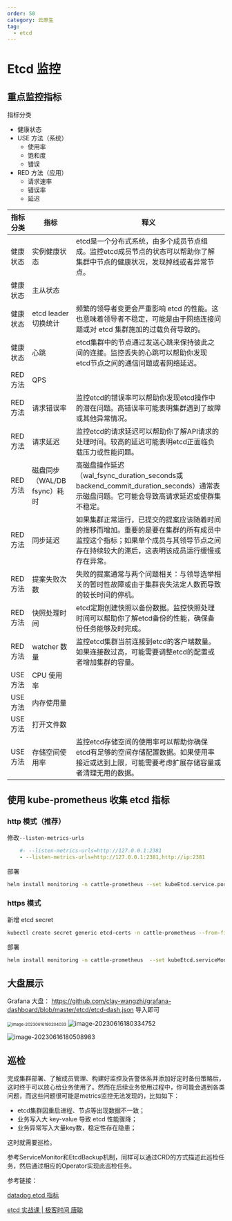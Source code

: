```yaml
---
order: 50
category: 云原生
tag:
  - etcd
---
```


# Etcd 监控

## 重点监控指标

指标分类

* 健康状态
* USE 方法（系统）
  * 使用率
  * 饱和度
  * 错误
* RED 方法（应用）
  * 请求速率
  * 错误率
  * 延迟

| 指标分类 | 指标                         | 释义                                                         |
| -------- | ---------------------------- | ------------------------------------------------------------ |
| 健康状态 | 实例健康状态                 | etcd是一个分布式系统，由多个成员节点组成。监控etcd成员节点的状态可以帮助你了解集群中节点的健康状况，发现掉线或者异常节点。 |
| 健康状态 | 主从状态                     |                                                              |
| 健康状态 | etcd leader切换统计          | 频繁的领导者变更会严重影响 etcd 的性能。这也意味着领导者不稳定，可能是由于网络连接问题或对 etcd 集群施加的过载负荷导致的。 |
| 健康状态 | 心跳                         | etcd集群中的节点通过发送心跳来保持彼此之间的连接。监控丢失的心跳可以帮助你发现etcd节点之间的通信问题或者网络延迟。 |
| RED 方法 | QPS                          |                                                              |
| RED 方法 | 请求错误率                   | 监控etcd的错误率可以帮助你发现etcd操作中的潜在问题。高错误率可能表明集群遇到了故障或其他异常情况。 |
| RED 方法 | 请求延迟                     | 监控etcd的请求延迟可以帮助你了解API请求的处理时间。较高的延迟可能表明etcd正面临负载压力或性能问题。 |
| RED 方法 | 磁盘同步（WAL/DB fsync）耗时 | 高磁盘操作延迟（wal_fsync_duration_seconds或backend_commit_duration_seconds）通常表示磁盘问题。它可能会导致高请求延迟或使群集不稳定。 |
| RED 方法 | 同步延迟                     | 如果集群正常运行，已提交的提案应该随着时间的推移而增加。重要的是要在集群的所有成员中监控这个指标；如果单个成员与其领导节点之间存在持续较大的滞后，这表明该成员运行缓慢或存在异常。 |
| RED 方法 | 提案失败次数                 | 失败的提案通常与两个问题相关：与领导选举相关的暂时性故障或由于集群丧失法定人数而导致的较长时间的停机。 |
| RED 方法 | 快照处理时间                 | etcd定期创建快照以备份数据。监控快照处理时间可以帮助你了解etcd备份的性能，确保备份任务能够及时完成。 |
| RED 方法 | watcher 数量                 | 监控etcd集群当前连接到etcd的客户端数量。如果连接数过高，可能需要调整etcd的配置或者增加集群的容量。 |
| USE 方法 | CPU 使用率                   |                                                              |
| USE 方法 | 内存使用量                   |                                                              |
| USE 方法 | 打开文件数                   |                                                              |
| USE 方法 | 存储空间使用率               | 监控etcd存储空间的使用率可以帮助你确保etcd有足够的空间存储配置数据。如果使用率接近或达到上限，可能需要考虑扩展存储容量或者清理无用的数据。 |

## 使用 kube-prometheus 收集 etcd 指标

### http 模式（推荐）

修改`--listen-metrics-urls`

```yaml
    #- --listen-metrics-urls=http://127.0.0.1:2381
    - --listen-metrics-urls=http://127.0.0.1:2381,http://ip:2381
```

部署

```bash
helm install monitoring -n cattle-prometheus --set kubeEtcd.service.port=2381 --set kubeEtcd.service.targetPort=2381 --set prometheusOperator.admissionWebhooks.patch.image.sha=null ./
```

### https 模式

新增 etcd secret

```bash
kubectl create secret generic etcd-certs -n cattle-prometheus --from-file=/etc/kubernetes/pki/etcd/ca.crt --from-file=/etc/kubernetes/pki/etcd/healthcheck-client.crt --from-file=/etc/kubernetes/pki/etcd/healthcheck-client.key
```

部署

```bash
helm install monitoring -n cattle-prometheus  --set kubeEtcd.serviceMonitor.scheme=https --set kubeEtcd.serviceMonitor.caFile=/etc/prometheus/secrets/etcd-certs/ca.crt --set kubeEtcd.serviceMonitor.certFile=/etc/prometheus/secrets/etcd-certs/healthcheck-client.crt --set kubeEtcd.serviceMonitor.keyFile=/etc/prometheus/secrets/etcd-certs/healthcheck-client.key --set prometheus.prometheusSpec.secrets={etcd-certs} --set prometheusOperator.admissionWebhooks.patch.image.sha=null ./
```

## 大盘展示

Grafana 大盘： https://github.com/clay-wangzhi/grafana-dashboard/blob/master/etcd/etcd-dash.json
导入即可

 <img src="https://clay-blog.oss-cn-shanghai.aliyuncs.com/img/image-20230616180204033.png" alt="image-20230616180204033" style="zoom:67%;" />

 <img src="https://clay-blog.oss-cn-shanghai.aliyuncs.com/img/image-20230616180334752.png" alt="image-20230616180334752" >

 ![image-20230616180508983](https://clay-blog.oss-cn-shanghai.aliyuncs.com/img/image-20230616180508983.png)

## 巡检

完成集群部署、了解成员管理、构建好监控及告警体系并添加好定时备份策略后，这时终于可以放心给业务使用了。然而在后续业务使用过程中，你可能会遇到各类问题，而这些问题很可能是metrics监控无法发现的，比如如下：

- etcd集群因重启进程、节点等出现数据不一致；
- 业务写入大 key-value 导致 etcd 性能骤降；
- 业务异常写入大量key数，稳定性存在隐患；

这时就需要巡检。

参考ServiceMonitor和EtcdBackup机制，同样可以通过CRD的方式描述此巡检任务，然后通过相应的Operator实现此巡检任务。



参考链接：

[datadog etcd 指标](https://docs.datadoghq.com/integrations/etcd/?tab=host)

[etcd 实战课 | 极客时间 唐聪](https://time.geekbang.org/column/intro/100069901)
